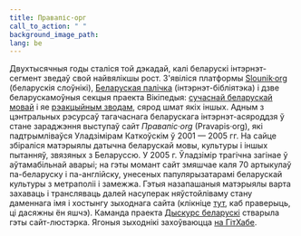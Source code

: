 ```yaml
---
title: Правапіс·орг
call_to_action: " "
background_image_path:
lang: be
---
```


Двухтысячныя годы сталіся той дэкадай, калі беларускі інтэрнэт-сегмент зведаў свой найвялікшы рост. З'явіліся платформы [Slounik·org](http://slounik.org) (беларускія слоўнікі), [Беларуская палічка](http://knihi.com) (інтэрнэт-бібліятэка) і дзве беларускамоўныя секцыя праекта Вікіпедыя: [сучаснай беларускай мовай](https://be.wikipedia.org/) і яе [рэакцыйным зводам](https://be-tarask.wikipedia.org/), сярод шмат якіх іншых. Адным з цэнтральных рэсурсаў тагачаснага беларускага інтэрнэт-асяроддзя ў стане зараджэння выступаў сайт *Правапіс·org* (Pravapis·org), які падтрымліваўся Уладзімірам Каткоўскім ў 2001 — 2005 гг. На сайце збіраліся матэрыялы датычна беларускай мовы, культуры і іншых пытанняў, звязяных з Беларуссю. У 2005 г. Ўладзімір трагічна загінае ў аўтамабільнай аварыі; на гэты момант сайт змяшчае каля 70 артыкулаў па-беларуску і па-англійску, унесеных папулярызатарамі беларускай культуры з метраполіі і замежжа. Гэтыя назапашаныя матэрыялы варта захаваць і трансляваць далей насуперак няўстойліваму стану даменнага імя і хостынгу зыходнага сайта (клікніце <a href="https://pravapis.org" target="_blank">тут</a>, каб праверыць, ці дасяжны ён яшчэ). Каманда праекта [Дыскурс беларускі](https://dyskurs.be) стварыла гэты сайт-люстэрка. Ягоныя зыходнікі захоўваюцца [на ГітХабе](https://github.com/dyskurs/pravapis.org).
